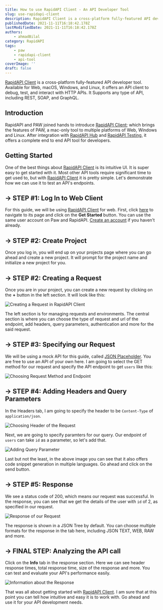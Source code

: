 ```yaml
---
title: How to use RapidAPI Client - An API Developer Tool
slug: use-rapidapi-client
description: RapidAPI Client is a cross-platform fully-featured API developer tool. Available for Web, macOS, Windows, and Linux, it offers an API client to debug, test, and interact with HTTP APIs.
publishedDate: 2021-11-11T16:18:42.178Z
lastModifiedDate: 2021-11-11T16:18:42.178Z
authors:
    - ahmadBilal
category: RapidAPI
tags:
    - paw
    - rapidapi-client
    - api-tool
coverImage: ''
draft: false
---
```


<Lead>

[RapidAPI Client](https://RapidAPI.com/products/api-design?utm_source=RapidAPI.com/guides&utm_medium=DevRel&utm_campaign=DevRel) is a cross-platform fully-featured API developer tool. Available for Web, macOS, Windows, and Linux, it offers an API client to debug, test, and interact with HTTP APIs. It Supports any type of API, including REST, SOAP, and GraphQL.

</Lead>

## Introduction

RapidAPI and PAW joined hands to introduce [RapidAPI Client](https://RapidAPI.com/products/api-design?utm_source=RapidAPI.com/guides&utm_medium=DevRel&utm_campaign=DevRel); which brings the features of PAW, a mac-only tool to multiple platforms of Web, Windows and Linux. After integration with [RapidAPI Hub](https://RapidAPI.com/hub?utm_source=RapidAPI.com/guides&utm_medium=DevRel&utm_campaign=DevRel) and [RapidAPI Testing](https://rapidapi.com/products/api-testing/?utm_source=RapidAPI.com/guides&utm_medium=DevRel&utm_campaign=DevRel), it offers a complete end to end API tool for developers.

## Getting Started

One of the best things about [RapidAPI Client](https://RapidAPI.com/products/api-design?utm_source=RapidAPI.com/guides&utm_medium=DevRel&utm_campaign=DevRel) is its intuitive UI. It is super easy to get started with it. Most other API tools require significant time to get used to, but with [RapidAPI Client](https://RapidAPI.com/products/api-design?utm_source=RapidAPI.com/guides&utm_medium=DevRel&utm_campaign=DevRel) it is pretty simple. Let's demonstrate how we can use it to test an API's endpoints.

## → STEP #1: Log In to Web Client

For this guide, we will be using [RapidAPI Client](https://RapidAPI.com/products/api-design?utm_source=RapidAPI.com/guides&utm_medium=DevRel&utm_campaign=DevRel) for web. First, click [here](https://rapidapi.com/products/api-design/?utm_source=RapidAPI.com/guides&utm_medium=DevRel&utm_campaign=DevRel) to navigate to its page and click on the **Get Started** button. You can use the same user account on Paw and RapidAPI. [Create an account](https://RapidAPI.com/auth/sign-up?utm_source=RapidAPI.com/guides&utm_medium=DevRel&utm_campaign=DevRel) if you haven’t already.

## → STEP #2: Create Project

Once you log in, you will end up on your projects page where you can go ahead and create a new project. It will prompt for the project name and initialize a new project for you.

## → STEP #2: Creating a Request

Once you are in your project, you can create a new request by clicking on the **+** button in the left section. It will look like this:

![Creating a Request in RapidAPI Client](https://raw.githubusercontent.com/RapidAPI/DevRel-Stack-Data/production/guides/posts/use-rapidapi-client/images/new-request.png)

The left section is for managing requests and environments. The central section is where you can choose the type of request and url of the endpoint, add headers, query parameters, authentication and more for the said request.

## → STEP #3: Specifying our Request

We will be using a mock API for this guide, called [JSON Placeholder](https://jsonplaceholder.typicode.com/). You are free to use an API of your own here. I am going to select the GET method for our request and specify the API endpoint to get `users` like this:

![Choosing Request Method and Endpoint](https://raw.githubusercontent.com/RapidAPI/DevRel-Stack-Data/production/guides/posts/use-rapidapi-client/images/endpoint.png)

## → STEP #4: Adding Headers and Query Parameters

In the Headers tab, I am going to specify the header to be `Content-Type` of `application/json`.

![Choosing Header of the Request](https://raw.githubusercontent.com/RapidAPI/DevRel-Stack-Data/production/guides/posts/use-rapidapi-client/images/header.png)

Next, we are going to specify paramters for our query. Our endpoint of `users` can take `id` as a parameter, so let's add that.

![Adding Query Parameter](https://raw.githubusercontent.com/RapidAPI/DevRel-Stack-Data/production/guides/posts/use-rapidapi-client/images/query-params.png)

Last but not the least, in the above image you can see that it also offers code snippet generation in multiple languages. Go ahead and click on the send button.

## → STEP #5: Response

We see a status code of 200, which means our request was successful. In the response, you can see that we get the details of the user with `id` of 2, as specified in our request.

![Response of our Request](https://raw.githubusercontent.com/RapidAPI/DevRel-Stack-Data/production/guides/posts/use-rapidapi-client/images/response.png)

The response is shown in a JSON Tree by default. You can choose multiple formats for the response in the tab here, including JSON TEXT, WEB, RAW and more.

## → FINAL STEP: Analyzing the API call

Click on the **Info** tab in the response section. Here we can see  header response times, total response time, size of the response and more. You can test and evaluate your API's performance easily.

![Information about the Response ](https://raw.githubusercontent.com/RapidAPI/DevRel-Stack-Data/production/guides/posts/use-rapidapi-client/images/response-info.png)

That was all about getting started with [RapidAPI Client](https://RapidAPI.com/products/api-design?utm_source=RapidAPI.com/guides&utm_medium=DevRel&utm_campaign=DevRel). I am sure that at this point you can tell how intuitive and easy it is to work with. Go ahead and use it for your API development needs.
